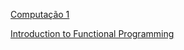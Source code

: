[Computação 1](./teaching/2024/computacao1/)

[Introduction to Functional Programming](./teaching/2024/caes005/)

